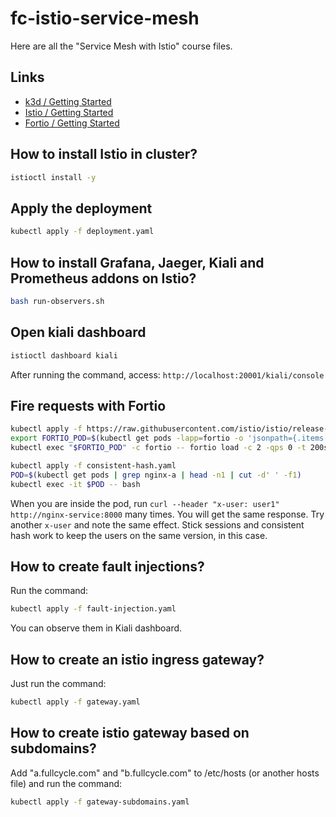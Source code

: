 # fc-istio-service-mesh

Here are all the "Service Mesh with Istio" course files.

## Links
- [k3d / Getting Started](https://k3d.io/)
- [Istio / Getting Started](https://istio.io/latest/docs/setup/getting-started/)
- [Fortio / Getting Started](https://github.com/fortio/fortio)

## How to install Istio in cluster?
```sh
istioctl install -y
```

## Apply the deployment
```sh
kubectl apply -f deployment.yaml
```

## How to install Grafana, Jaeger, Kiali and Prometheus addons on Istio?
```sh
bash run-observers.sh
```

## Open kiali dashboard

```sh
istioctl dashboard kiali
```
After running the command, access: `http://localhost:20001/kiali/console`  

## Fire requests with Fortio

```sh
kubectl apply -f https://raw.githubusercontent.com/istio/istio/release-1.10/samples/httpbin/sample-client/fortio-deploy.yaml
export FORTIO_POD=$(kubectl get pods -lapp=fortio -o 'jsonpath={.items[0].metadata.name}')
kubectl exec "$FORTIO_POD" -c fortio -- fortio load -c 2 -qps 0 -t 200s -loglevel Warning http://nginx-service:8000
```


```sh
kubectl apply -f consistent-hash.yaml
POD=$(kubectl get pods | grep nginx-a | head -n1 | cut -d' ' -f1)
kubectl exec -it $POD -- bash
```
When you are inside the pod, run `curl --header "x-user: user1" http://nginx-service:8000` many times. You will get the same response. Try another `x-user` and note the same effect. Stick sessions and consistent hash work to keep the users on the same version, in this case.

## How to create fault injections?

Run the command:
```sh
kubectl apply -f fault-injection.yaml
```
You can observe them in Kiali dashboard. 

## How to create an istio ingress gateway?

Just run the command:
```sh
kubectl apply -f gateway.yaml
```

## How to create istio gateway based on subdomains?

Add "a.fullcycle.com" and "b.fullcycle.com" to /etc/hosts (or another hosts file) and run the command:
```sh
kubectl apply -f gateway-subdomains.yaml
```
